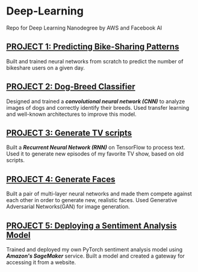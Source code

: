 # Deep-Learning
Repo for Deep Learning Nanodegree by AWS and Facebook AI

## [PROJECT 1: Predicting Bike-Sharing Patterns](https://github.com/agatagruza/Deep-Learning/tree/master/Predicting%20Bike-Sharing%20Patterns)
Built and trained neural networks from scratch to predict the number of bikeshare users on a given day.

## [PROJECT 2: Dog-Breed Classifier](https://github.com/agatagruza/Deep-Learning/tree/master/Dog-Breed%20Classifier)
Designed and trained a __*convolutional neural network (CNN)*__ to analyze images of dogs and correctly identify their breeds. Used transfer learning and well-known architectures to improve this model. 

## [PROJECT 3: Generate TV scripts](https://github.com/agatagruza/Deep-Learning/tree/master/Generate%20TV%20Scripts)
Built a __*Recurrent Neural Network (RNN)*__ on TensorFlow to process text. Used it to generate new episodes of my favorite TV show, based on old scripts.

## [PROJECT 4: Generate Faces](https://github.com/agatagruza/Deep-Learning/tree/master/Generate%20Faces)
Built a pair of multi-layer neural networks and made them compete against each other in order to generate new, realistic faces. Used Generative Adversarial Networks(GAN) for image generation.

## [PROJECT 5: Deploying a Sentiment Analysis Model](https://github.com/agatagruza/Deep-Learning/tree/master/Deploying%20a%20Sentiment%20Analysis%20Model)
Trained and deployed my own PyTorch sentiment analysis model using __*Amazon's SageMaker*__ service. Built a model and created a gateway for accessing it from a website.
